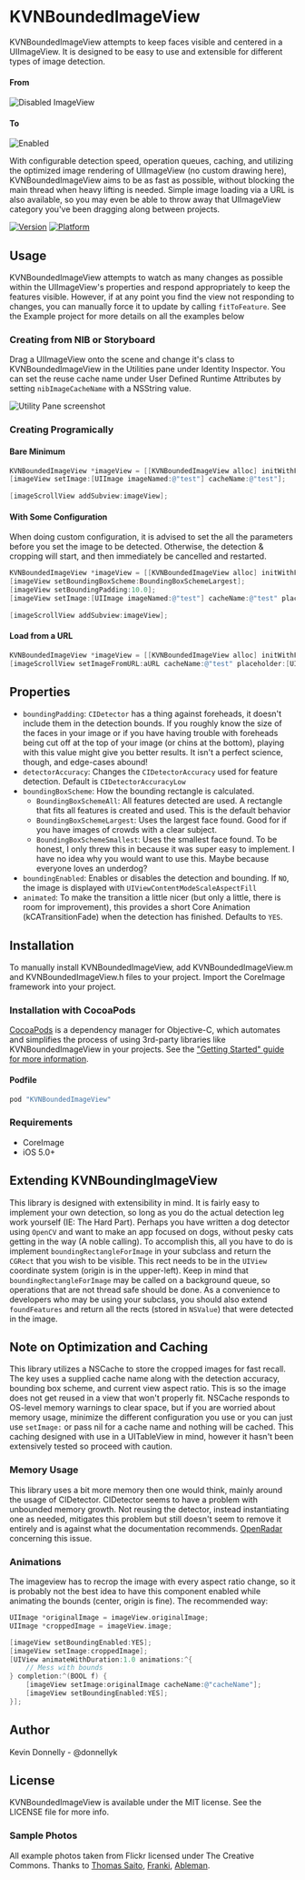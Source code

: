 # KVNBoundedImageView
KVNBoundedImageView attempts to keep faces visible and centered in a UIImageView. It is designed to be easy to use and extensible for different types of image detection.

#### From
![Disabled ImageView](https://raw.github.com/donnellyk/KVNBoundedImageView/master/Assets/disabled.png) 
#### To 
![Enabled](https://raw.github.com/donnellyk/KVNBoundedImageView/master/Assets/enabled.png) 

With configurable detection speed, operation queues, caching, and utilizing the optimized image rendering of UIImageView (no custom drawing here), KVNBoundedImageView aims to be as fast as possible, without blocking the main thread when heavy lifting is needed. Simple image loading via a URL is also available, so you may even be able to throw away that UIImageView category you've been dragging along between projects.

[![Version](http://cocoapod-badges.herokuapp.com/v/KVNBoundedImageView/badge.png)](http://cocoadocs.org/docsets/KVNBoundedImageView)
[![Platform](http://cocoapod-badges.herokuapp.com/p/KVNBoundedImageView/badge.png)](http://cocoadocs.org/docsets/KVNBoundedImageView)

## Usage
KVNBoundedImageView attempts to watch as many changes as possible within the UIImageView's properties and respond appropriately to keep the features visible. However, if at any point you find the view not responding to changes, you can manually force it to update by calling `fitToFeature`. See the Example project for more details on all the examples below


### Creating from NIB or Storyboard
Drag a UIImageView onto the scene and change it's class to KVNBoundedImageView in the Utilities pane under Identity Inspector. You can set the reuse cache name under User Defined Runtime Attributes by setting `nibImageCacheName` with a NSString value.

![Utility Pane screenshot](https://raw.github.com/donnellyk/KVNBoundedImageView/master/Assets/utility.png)


### Creating Programically
#### Bare Minimum
```objective-c
KVNBoundedImageView *imageView = [[KVNBoundedImageView alloc] initWithFrame:aRect];
[imageView setImage:[UIImage imageNamed:@"test"] cacheName:@"test"];
    
[imageScrollView addSubview:imageView];
```


#### With Some Configuration

When doing custom configuration, it is advised to set the all the parameters before you set the image to be detected. Otherwise, the detection & cropping will start, and then immediately be cancelled and restarted.   

```objective-c
KVNBoundedImageView *imageView = [[KVNBoundedImageView alloc] initWithFrame:aRect];
[imageView setBoundingBoxScheme:BoundingBoxSchemeLargest];
[imageView setBoundingPadding:10.0];
[imageView setImage:[UIImage imageNamed:@"test"] cacheName:@"test" placeholder:[UIImage imageNamed:@"placeholder"]];
    
[imageScrollView addSubview:imageView];
```


#### Load from a URL

```objective-c
KVNBoundedImageView *imageView = [[KVNBoundedImageView alloc] initWithFrame:aRect];    
[imageScrollView setImageFromURL:aURL cacheName:@"test" placeholder:[UIImage imageNamed:@"placeholder"]];
```


## Properties

- `boundingPadding`: `CIDetector` has a thing against foreheads, it doesn't include them in the detection bounds. If you roughly know the size of the faces in your image or if you have having trouble with foreheads being cut off at the top of your image (or chins at the bottom), playing with this value might give you better results. It isn't a perfect science, though, and edge-cases abound!
- `detectorAccuracy`: Changes the `CIDetectorAccuracy` used for feature detection. Default is `CIDetectorAccuracyLow`
- `boundingBoxScheme`: How the bounding rectangle is calculated.
    - `BoundingBoxSchemeAll`: All features detected are used. A rectangle that fits all features is created and used. This is the default behavior
    - `BoundingBoxSchemeLargest`: Uses the largest face found. Good for if you have images of crowds with a clear subject.
    - `BoundingBoxSchemeSmallest`: Uses the smallest face found. To be honest, I only threw this in because it was super easy to implement. I have no idea why you would want to use this. Maybe because everyone loves an underdog?
- `boundingEnabled`: Enables or disables the detection and bounding. If `NO`, the image is displayed with `UIViewContentModeScaleAspectFill`
- `animated`: To make the transition a little nicer (but only a little, there is room for improvement), this provides a short Core Animation (kCATransitionFade) when the detection has finished. Defaults to `YES`.

## Installation

To manually install KVNBoundedImageView, add KVNBoundedImageView.m and KVNBoundedImageView.h files to your project. Import the CoreImage framework into your project.

### Installation with CocoaPods 

[CocoaPods](http://cocoapods.org) is a dependency manager for Objective-C, which automates and simplifies the process of using 3rd-party libraries like KVNBoundedImageView in your projects. See the ["Getting Started" guide for more information](https://github.com/AFNetworking/AFNetworking/wiki/Getting-Started-with-AFNetworking).

#### Podfile

```ruby
pod "KVNBoundedImageView"
```

### Requirements
- CoreImage
- iOS 5.0+

## Extending KVNBoundingImageView

This library is designed with extensibility in mind. It is fairly easy to implement your own detection, so long as you do the actual detection leg work yourself (IE: The Hard Part). Perhaps you have written a dog detector using `OpenCV` and want to make an app focused on dogs, without pesky cats getting in the way (A noble calling). To accomplish this, all you have to do is implement `boundingRectangleForImage` in your subclass and return the `CGRect` that you wish to be visible. This rect needs to be in the `UIView` coordinate system (origin is in the upper-left). Keep in mind that `boundingRectangleForImage` may be called on a background queue, so operations that are not thread safe should be done. As a convenience to developers who may be using your subclass, you should also extend `foundFeatures` and return all the rects (stored in `NSValue`) that were detected in the image.

## Note on Optimization and Caching

This library utilizes a NSCache to store the cropped images for fast recall. The key uses a supplied cache name along with the detection accuracy, bounding box scheme, and current view aspect ratio. This is so the image does not get reused in a view that won't properly fit.  NSCache responds to OS-level memory warnings to clear space, but if you are worried about memory usage, minimize the different configuration you use or you can just use `setImage:` or pass nil for a cache name and nothing will be cached. This caching designed with use in a UITableView in mind, however it hasn't been extensively tested so proceed with caution.

### Memory Usage

This library uses a bit more memory then one would think, mainly around the usage of CIDetector. CIDetector seems to have a problem with unbounded memory growth. Not reusing the detector, instead instantiating one as needed, mitigates this problem but still doesn't seem to remove it entirely and is against what the documentation recommends. [OpenRadar](http://openradar.appspot.com/16061776) concerning this issue.

### Animations

The imageview has to recrop the image with every aspect ratio change, so it is probably not the best idea to have this component enabled while animating the bounds (center, origin is fine). The recommended way:

```objective-c
UIImage *originalImage = imageView.originalImage;
UIImage *croppedImage = imageView.image;

[imageView setBoundingEnabled:YES];
[imageView setImage:croppedImage];
[UIView animateWithDuration:1.0 animations:^{
    // Mess with bounds
} completion:^(BOOL f) {
    [imageView setImage:originalImage cacheName:@"cacheName"];
    [imageView setBoundingEnabled:YES];
}];
```

## Author

Kevin Donnelly - @donnellyk

## License

KVNBoundedImageView is available under the MIT license. See the LICENSE file for more info.

### Sample Photos

All example photos taken from Flickr licensed under The Creative Commons. Thanks to [Thomas Saito](http://www.flickr.com/photos/thomas-saito), [Franki](http://www.flickr.com/photos/francki), [Ableman](http://www.flickr.com/photos/ableman).

